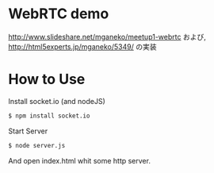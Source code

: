 # WebRTC demo
http://www.slideshare.net/mganeko/meetup1-webrtc
および,　http://html5experts.jp/mganeko/5349/
の実装


# How to Use

Install socket.io (and nodeJS)

```bash
$ npm install socket.io
```

Start Server

```bash
$ node server.js
```

And open index.html whit some http server.

